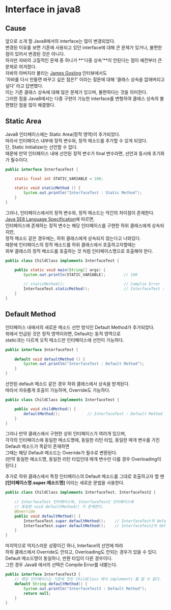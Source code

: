 # Interface in java8

## Cause
앞으로 소개 할 Java8에서의 interface는 많이 변경되었다.  
변경된 이유를 보면 기존에 사용되고 있던 interface에 대해 큰 문제가 있거나, 불편한 점이 있어서 변경된 것은 아니다.  
하지만 자바의 고질적인 문제 중 하나가 **'다중 상속'**이 안된다는 점이 예전부터 큰 문제로 여겨졌다.  
자바의 아버지라 불리는 [James Gosling](https://ko.wikipedia.org/wiki/%EC%A0%9C%EC%9E%84%EC%8A%A4_%EA%B3%A0%EC%8A%AC%EB%A7%81) 인터뷰에서도  
'자바를 다시 만들면 바꾸고 싶은 점은?' 이라는 질문에 대해 '클래스 상속을 없애버리고 싶다' 라고 답변했다.  
이는 기존 클래스 상속에 대해 많은 문제가 있으며, 불편하다는 것을 의미한다.  
그러한 점을 Java8에서는 다중 구현이 가능한 interface를 변형하여 클래스 상속의 불편했던 점을 많이 해결했다.

## Static Area
Java8 인터페이스에는 Static Area(정적 영역)이 추가되었다.  
따라서 인터페이스 내부에 정적 변수와, 정적 메소드를 추가할 수 있게 되었다.  
단, Static Initializer는 선언할 수 없다.  
때문에 만약 인터페이스 내에 선언된 정적 변수가 final 변수라면, 선언과 동시에 초기화가 필수이다.
```java
public interface InterfaceTest {

	static final int STATIC_VARIABLE = 100;
	
	static void staticMethod () {
		System.out.println("InterfaceTest : Static Method");
	}
}
```
그러나, 인터페이스에서의 정적 변수와, 정적 메소드는 약간의 차이점이 존재한다.  
[Java SE8 Language Specification](http://docs.oracle.com/javase/specs/jls/se8/html/jls-8.html#jls-8.4.8)에 따르면,  
인터페이스에 존재하는 정적 변수는 해당 인터페이스를 구현한 하위 클래스에게 상속되지만,  
정적 메소드 같은 경우에는, 하위 클래스에게 상속되지 않는다고 나와있다.  
때문에 인터페이스의 정적 메소드를 하위 클래스에서 호출하고자할때는  
외부 클래스의 정적 메소드를 호출하는 것 처럼 인터페이스명으로 호출해야 한다.
```java
public class ChildClass implements InterfaceTest {

	public static void main(String[] args) {
		System.out.println(STATIC_VARIABLE);		// 100
		
		// staticMethod();							// Complie Error
		InterfaceTest.staticMethod();				// InterfaceTest : Static Method
	}
}
```   

## Default Method
인터페이스 내에서의 새로운 메소드 선언 방식인 Default Method가 추가되었다.  
위에서 언급된 것은 정적 영역이라면, Default는 동적 영역으로  
static과는 다르게 오직 메소드만 인터페이스에 선언이 가능하다.  
```java
public interface InterfaceTest {
	
	default void defaultMethod () {
		System.out.println("InterfaceTest : Default Method");
	}
}
```
선언된 default 메소드 같은 경우 하위 클래스에서 상속을 받게된다.  
따라서 자유롭게 호출이 가능하며, Override도 가능하다.
```java
public class ChildClass implements InterfaceTest {

	public void childMethod() {
		defaultMethod();			// InterfaceTest : Default Method
	}
}
```

그러나 만약 클래스에서 구현한 상위 인터페이스가 여러개 있으며,  
각각의 인터페이스에 동일한 메소드명에, 동일한 리턴 타입, 동일한 매개 변수를 가진 Default 메소드가 똑같이 존재하면  
그때는 해당 Default 메소드는 Override가 필수로 변환된다.  
(만약 동일한 메소드명, 동일한 리턴 타입인데 매개 변수만 다를 경우 Overloading이 된다.)

추가로 하위 클래스에서 특정 인터페이스의 Default 메소드를 그대로 호출하고자 할 땐  
**[인터페이스명.super.메소드명]** 이라는 새로운 문법을 사용한다.
```java
public class ChildClass implements InterfaceTest, InterfaceTest2 {
	
	// InterfaceTest 인터페이스와, InterfaceTest2 인터페이스에
	// 동일한 void defaultMethod() 가 존재한다.
	@Override
	public void defaultMethod() {
		InterfaceTest.super.defaultMethod();	// InterfaceTest의 defaultMethod() 호출
		InterfaceTest.super.defaultMethod();	// InterfaceTest2의 defaultMethod() 호출
	}
}
```

마지막으로 억지스러운 상황이긴 하나, Interface의 선언에 따라  
하위 클래스에서 Override도 안되고, Overloading도 안되는 경우가 있을 수 있다.  
Default 메소드명이 동일하나, 반환 타입이 다른 경우이다.  
그런 경우 Java8 에서의 선택은 Compile Error를 내뱉는다.
```java
public interface InterfaceTest3 {
	// 해당 인터페이스는 기존에 만든 ChildClass 에서 implements 를 할 수 없다.
	default String defaultMethod() {
		System.out.println("InterfaceTest3 : Default Method");
		return null;
	}
}
```